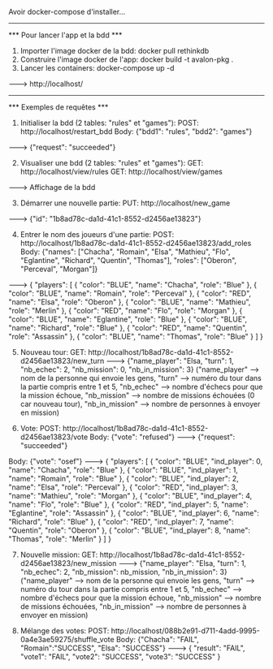 
Avoir docker-compose d'installer...

***********************************
*** Pour lancer l'app et la bdd ***

1. Importer l'image docker de la bdd: docker pull rethinkdb
2. Construire l'image docker de l'app: docker build -t avalon-pkg .
3. Lancer les containers: docker-compose up -d

---> http://localhost/



****************************
*** Exemples de requêtes ***

1. Initialiser la bdd (2 tables: "rules" et "games"):
POST: http://localhost/restart_bdd
Body: {"bdd1": "rules", "bdd2": "games"}

---> {"request": "succeeded"}


2. Visualiser une bdd (2 tables: "rules" et "games"):
GET: http://localhost/view/rules
GET: http://localhost/view/games

---> Affichage de la bdd


3. Démarrer une nouvelle partie:
PUT: http://localhost/new_game

---> {"id": "1b8ad78c-da1d-41c1-8552-d2456ae13823"}


4. Entrer le nom des joueurs d'une partie:
POST: http://localhost/1b8ad78c-da1d-41c1-8552-d2456ae13823/add_roles
Body: {"names": ["Chacha", "Romain", "Elsa", "Mathieu", "Flo", "Eglantine", "Richard", "Quentin", "Thomas"], "roles": ["Oberon", "Perceval", "Morgan"]}

--->
{
    "players": [
        {
            "color": "BLUE",
            "name": "Chacha",
            "role": "Blue"
        },
        {
            "color": "BLUE",
            "name": "Romain",
            "role": "Perceval"
        },
        {
            "color": "RED",
            "name": "Elsa",
            "role": "Oberon"
        },
        {
            "color": "BLUE",
            "name": "Mathieu",
            "role": "Merlin"
        },
        {
            "color": "RED",
            "name": "Flo",
            "role": "Morgan"
        },
        {
            "color": "BLUE",
            "name": "Eglantine",
            "role": "Blue"
        },
        {
            "color": "BLUE",
            "name": "Richard",
            "role": "Blue"
        },
        {
            "color": "RED",
            "name": "Quentin",
            "role": "Assassin"
        },
        {
            "color": "BLUE",
            "name": "Thomas",
            "role": "Blue"
        }
    ]
}


5. Nouveau tour:
GET: http://localhost/1b8ad78c-da1d-41c1-8552-d2456ae13823/new_turn
---> {"name_player": "Elsa, "turn": 1, "nb_echec": 2, "nb_mission": 0, "nb_in_mission": 3}
("name_player" --> nom de la personne qui envoie les gens,
 "turn" --> numéro du tour dans la partie compris entre 1 et 5,
 "nb_echec" --> nombre d'échecs pour que la mission échoue,
 "nb_mission" --> nombre de missions échouées (0 car nouveau tour),
 "nb_in_mission" --> nombre de personnes à envoyer en mission)


6. Vote:
POST: http://localhost/1b8ad78c-da1d-41c1-8552-d2456ae13823/vote
Body: {"vote": "refused"}
---> {"request": "succeeded"}

Body: {"vote": "osef"}
--->
{
    "players": [
        {
            "color": "BLUE",
            "ind_player": 0,
            "name": "Chacha",
            "role": "Blue"
        },
        {
            "color": "BLUE",
            "ind_player": 1,
            "name": "Romain",
            "role": "Blue"
        },
        {
            "color": "BLUE",
            "ind_player": 2,
            "name": "Elsa",
            "role": "Perceval"
        },
        {
            "color": "RED",
            "ind_player": 3,
            "name": "Mathieu",
            "role": "Morgan"
        },
        {
            "color": "BLUE",
            "ind_player": 4,
            "name": "Flo",
            "role": "Blue"
        },
        {
            "color": "RED",
            "ind_player": 5,
            "name": "Eglantine",
            "role": "Assassin"
        },
        {
            "color": "BLUE",
            "ind_player": 6,
            "name": "Richard",
            "role": "Blue"
        },
        {
            "color": "RED",
            "ind_player": 7,
            "name": "Quentin",
            "role": "Oberon"
        },
        {
            "color": "BLUE",
            "ind_player": 8,
            "name": "Thomas",
            "role": "Merlin"
        }
    ]
}


7. Nouvelle mission:
GET: http://localhost/1b8ad78c-da1d-41c1-8552-d2456ae13823/new_mission
---> {"name_player": "Elsa, "turn": 1, "nb_echec": 2, "nb_mission": nb_mission, "nb_in_mission": 3}
("name_player" --> nom de la personne qui envoie les gens,
 "turn" --> numéro du tour dans la partie compris entre 1 et 5,
 "nb_echec" --> nombre d'échecs pour que la mission échoue,
 "nb_mission" --> nombre de missions échouées,
 "nb_in_mission" --> nombre de personnes à envoyer en mission)


8. Mélange des votes:
POST: http://localhost/088b2e91-d711-4add-9995-0a4e3ae59275/shuffle_vote
Body: {"Chacha": "FAIL", "Romain":"SUCCESS", "Elsa": "SUCCESS"}
--->
{
    "result": "FAIL",
    "vote1": "FAIL",
    "vote2": "SUCCESS",
    "vote3": "SUCCESS"
}
